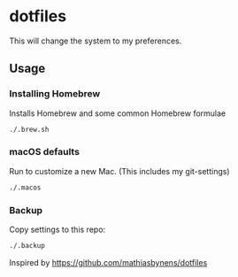 # dotfiles

This will change the system to my preferences.

## Usage

### Installing Homebrew

Installs Homebrew and some common Homebrew formulae
```bash
./.brew.sh
```

### macOS defaults
Run to customize a new Mac. (This includes my git-settings)
```bash
./.macos
```

### Backup
Copy settings to this repo:

```bash
./.backup
```

Inspired by https://github.com/mathiasbynens/dotfiles
